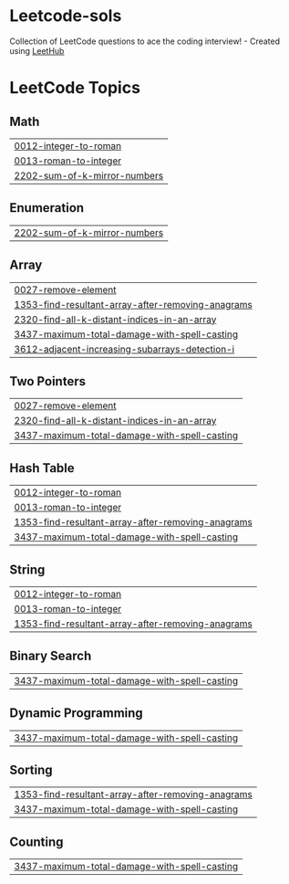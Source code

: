 # Leetcode-sols
Collection of LeetCode questions to ace the coding interview! - Created using [LeetHub](https://github.com/QasimWani/LeetHub)

<!---LeetCode Topics Start-->
# LeetCode Topics
## Math
|  |
| ------- |
| [0012-integer-to-roman](https://github.com/OsamaNabih/Leetcode-sols/tree/master/0012-integer-to-roman) |
| [0013-roman-to-integer](https://github.com/OsamaNabih/Leetcode-sols/tree/master/0013-roman-to-integer) |
| [2202-sum-of-k-mirror-numbers](https://github.com/OsamaNabih/Leetcode-sols/tree/master/2202-sum-of-k-mirror-numbers) |
## Enumeration
|  |
| ------- |
| [2202-sum-of-k-mirror-numbers](https://github.com/OsamaNabih/Leetcode-sols/tree/master/2202-sum-of-k-mirror-numbers) |
## Array
|  |
| ------- |
| [0027-remove-element](https://github.com/OsamaNabih/Leetcode-sols/tree/master/0027-remove-element) |
| [1353-find-resultant-array-after-removing-anagrams](https://github.com/OsamaNabih/Leetcode-sols/tree/master/1353-find-resultant-array-after-removing-anagrams) |
| [2320-find-all-k-distant-indices-in-an-array](https://github.com/OsamaNabih/Leetcode-sols/tree/master/2320-find-all-k-distant-indices-in-an-array) |
| [3437-maximum-total-damage-with-spell-casting](https://github.com/OsamaNabih/Leetcode-sols/tree/master/3437-maximum-total-damage-with-spell-casting) |
| [3612-adjacent-increasing-subarrays-detection-i](https://github.com/OsamaNabih/Leetcode-sols/tree/master/3612-adjacent-increasing-subarrays-detection-i) |
## Two Pointers
|  |
| ------- |
| [0027-remove-element](https://github.com/OsamaNabih/Leetcode-sols/tree/master/0027-remove-element) |
| [2320-find-all-k-distant-indices-in-an-array](https://github.com/OsamaNabih/Leetcode-sols/tree/master/2320-find-all-k-distant-indices-in-an-array) |
| [3437-maximum-total-damage-with-spell-casting](https://github.com/OsamaNabih/Leetcode-sols/tree/master/3437-maximum-total-damage-with-spell-casting) |
## Hash Table
|  |
| ------- |
| [0012-integer-to-roman](https://github.com/OsamaNabih/Leetcode-sols/tree/master/0012-integer-to-roman) |
| [0013-roman-to-integer](https://github.com/OsamaNabih/Leetcode-sols/tree/master/0013-roman-to-integer) |
| [1353-find-resultant-array-after-removing-anagrams](https://github.com/OsamaNabih/Leetcode-sols/tree/master/1353-find-resultant-array-after-removing-anagrams) |
| [3437-maximum-total-damage-with-spell-casting](https://github.com/OsamaNabih/Leetcode-sols/tree/master/3437-maximum-total-damage-with-spell-casting) |
## String
|  |
| ------- |
| [0012-integer-to-roman](https://github.com/OsamaNabih/Leetcode-sols/tree/master/0012-integer-to-roman) |
| [0013-roman-to-integer](https://github.com/OsamaNabih/Leetcode-sols/tree/master/0013-roman-to-integer) |
| [1353-find-resultant-array-after-removing-anagrams](https://github.com/OsamaNabih/Leetcode-sols/tree/master/1353-find-resultant-array-after-removing-anagrams) |
## Binary Search
|  |
| ------- |
| [3437-maximum-total-damage-with-spell-casting](https://github.com/OsamaNabih/Leetcode-sols/tree/master/3437-maximum-total-damage-with-spell-casting) |
## Dynamic Programming
|  |
| ------- |
| [3437-maximum-total-damage-with-spell-casting](https://github.com/OsamaNabih/Leetcode-sols/tree/master/3437-maximum-total-damage-with-spell-casting) |
## Sorting
|  |
| ------- |
| [1353-find-resultant-array-after-removing-anagrams](https://github.com/OsamaNabih/Leetcode-sols/tree/master/1353-find-resultant-array-after-removing-anagrams) |
| [3437-maximum-total-damage-with-spell-casting](https://github.com/OsamaNabih/Leetcode-sols/tree/master/3437-maximum-total-damage-with-spell-casting) |
## Counting
|  |
| ------- |
| [3437-maximum-total-damage-with-spell-casting](https://github.com/OsamaNabih/Leetcode-sols/tree/master/3437-maximum-total-damage-with-spell-casting) |
<!---LeetCode Topics End-->